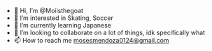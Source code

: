 - 👋 Hi, I’m @Moiisthegoat
- 👀 I’m interested in Skating, Soccer
- 🌱 I’m currently learning Japanese
- 💞️ I’m looking to collaborate on a lot of things, idk specifically what
- 📫 How to reach me mosesmendoza0124@gmail.com

<!---
Moiisthegoat/Moiisthegoat is a ✨ special ✨ repository because its `README.md` (this file) appears on your GitHub profile.
You can click the Preview link to take a look at your changes.
--->
